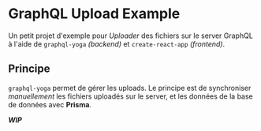 # GraphQL Upload Example

Un petit projet d'exemple pour *Uploader* des fichiers sur le server GraphQL à l'aide de `graphql-yoga` *(backend)* et `create-react-app` *(frontend)*.

## Principe

`graphql-yoga` permet de gérer les uploads. Le principe est de synchroniser *manuellement* les fichiers uploadés sur le server, et les données de la base de données avec **Prisma**.

__*WIP*__
